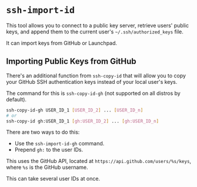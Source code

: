 # `ssh-import-id`

This tool allows you to connect to a public key server, retrieve users' public keys,
and append them to the current user's `~/.ssh/authorized_keys` file.  

It can import keys from GitHub or Launchpad.  

## Importing Public Keys from GitHub
There's an additional function from `ssh-copy-id` that will allow you to copy your
GitHub SSH authentication keys instead of your local user's keys.  

The command for this is `ssh-copy-id-gh` (not supported on all distros by default).  
```bash
ssh-copy-id-gh USER_ID_1 [USER_ID_2] ... [USER_ID_n]
# or
ssh-copy-id gh:USER_ID_1 [gh:USER_ID_2] ... [gh:USER_ID_n]
```
There are two ways to do this:
- Use the `ssh-import-id-gh` command.  
- Prepend `gh:` to the user IDs.  

This uses the GitHub API, located at `https://api.github.com/users/%s/keys`, 
where `%s` is the GitHub username.  

This can take several user IDs at once.  

